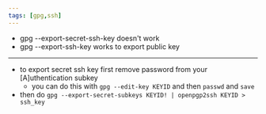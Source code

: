```yaml
---
tags: [gpg,ssh]
---
```


- gpg --export-secret-ssh-key doesn't work
- gpg --export-ssh-key works to export public key

-----------

- to export secret ssh key first remove password from your [A]uthentication subkey
	- you can do this with `gpg --edit-key KEYID` and then `passwd` and `save`
- then do `gpg --export-secret-subkeys KEYID! | openpgp2ssh KEYID > ssh_key`

